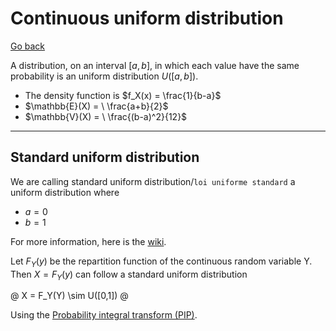 # Continuous uniform distribution

[Go back](..)

A distribution, on an interval $[a,b]$, 
in which each value
have the same probability is an uniform distribution $U([a,b])$.

* The density function is $f_X(x) = \frac{1}{b-a}$
* $\mathbb{E}(X) = \ \frac{a+b}{2}$
* $\mathbb{V}(X) = \ \frac{(b-a)^2}{12}$

<hr class="sr">

## Standard uniform distribution

We are calling 
standard uniform distribution/``loi uniforme standard``
a uniform distribution where 

* $a=0$
* $b=1$

For more information, here is the [wiki](https://en.wikipedia.org/wiki/Continuous_uniform_distribution#Standard_uniform).

Let $F_Y(y)$ be the repartition function
of the continuous random variable Y.
Then $X = F_Y(y)$ can follow a
standard uniform distribution

@
X = F_Y(Y) \sim U([0,1])
@

Using the [Probability integral transform (PIP)](https://en.wikipedia.org/wiki/Probability_integral_transform).